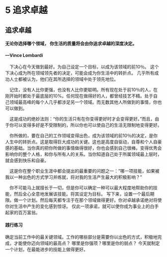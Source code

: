 # 5 追求卓越

## 追求卓越

#### 无论你选择哪个领域， 你生活的质量将会由你追求卓越的深度决定。

#### —Vince Lombardi ​ 

　下决心在今天做到最好。为自己设定一个目标，以成为该领域的前10％。 这个下决心成为所在领域领先者的决定，可能会成为你生活中的转折点。 几乎所有成功人士都被认为，他们在其所选择的领域中处于领先地位。 ​ 

　记住，没有人比你更强，也没有人比你更聪明。所有现在处于前10％的人，在刚开始时都处于最底层的10%。任何现在做得好的人，都曾经技艺不精。处于自己领域最高峰的每个人几乎都涉足另一个领域。而无数其他人所做到的事情，你也可以做到。 ​ 

　这是成功的绝妙法则：“你的生活只有在你变得更好时才会变得更好。”而且，由于你可以变得多好是不受限制的，所以你也可以使自己的生活无限制地变得更好。 ​ 

　你所做的，要在自己的工作领域变得出色，成为该领域的前10％的决定，是你人生中的转折点。这是取得巨大成功的关键。这也是高度自驱动，自尊和个人自豪感的基础。当你真的把你所做的事情做得很好，你也会感到自己很棒。变得优秀会影响你的整个人格，和你与所有人的关系。当你知道自己处于所属领域最上层时，就会感到快乐和自豪。 ​ 

　这是你在整个职业生涯中都会提出的最重要的问题之一：”哪一项技能，如果被我以一种出色的方式学习并练就，将对我的生活产生最大的积极影响？” ​ 

　你不可能马上就擅长于一切，但是你可以确定一种可以最大程度地帮助你的技能，然后全心全意地发展该技能。将其设定为目标。 写下来，设置一个最后期限。做一个计划。然后每天都专注于在那个领域做得更好。你对卓越承诺绝对将使你对生活中产生的变化感到惊讶。 仅此一项承诺，就可以使你成为事业上的白手起家的百万富翁。

#### 践行练习

确定当前工作中的最关键领域。工作的哪些部分是需要你以出色的方式，积极地完成，才能使你迈向领域的最高点？ 哪里是你强项？哪里是你的弱点？ 今天就制定一个计划，在最能进步的技能上做得更好。

